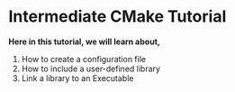 Intermediate CMake Tutorial
===========================

**Here in this tutorial, we will learn about,**
1. How to create a configuration file
2. How to include a user-defined library
3. Link a library to an Executable


